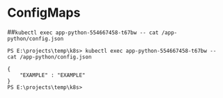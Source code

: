 # ConfigMaps

##`kubectl exec app-python-554667458-t67bw -- cat /app-python/config.json`

```
PS E:\projects\temp\k8s> kubectl exec app-python-554667458-t67bw -- cat /app-python/config.json

{
    "EXAMPLE" : "EXAMPLE"
}
PS E:\projects\temp\k8s>
```